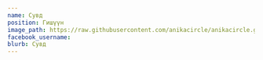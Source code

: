 ```yaml
---
name: Сувд
position: Гишүүн
image_path: https://raw.githubusercontent.com/anikacircle/anikacircle.github.io/main/.images/anika-member-suvd.jpg
facebook_username: 
blurb: Сувд
---
```

